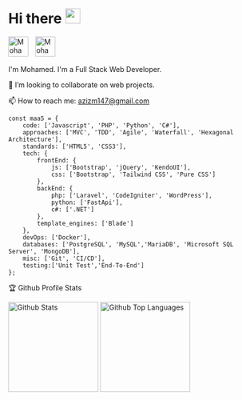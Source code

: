 <!--### Hi there 👋 -->

<h1 align="left">Hi there <img src="https://media.giphy.com/media/hvRJCLFzcasrR4ia7z/giphy.gif" width="30"></h1>
<p align="left">
<a href="[https://es.linkedin.com/in/mohamed-aziz-692796100](https://es.linkedin.com/in/mohamed-aziz-692796100)" target="_blank" style="margin-right: 10px !important;"><img src="https://cdn.jsdelivr.net/npm/simple-icons@3.0.1/icons/linkedin.svg" alt="Mohamed Aziz" height="40" width="40" /></a>
<a href="mailto:azizm147@gmail.com" target="_blank"><img src="https://cdn.jsdelivr.net/npm/simple-icons@3.0.1/icons/gmail.svg" alt="Mohamed Aziz" height="40" width="40" /></a>
</p>

<p>I'm Mohamed. I'm a Full Stack Web Developer.</p>

👯 I’m looking to collaborate on web projects.

📫 How to reach me: azizm147@gmail.com

````
const maa5 = {
	code: ['Javascript', 'PHP', 'Python', 'C#'],
	approaches: ['MVC', 'TDD', 'Agile', 'Waterfall', 'Hexagonal Architecture'],
	standards: ['HTML5', 'CSS3'],
	tech: {
		frontEnd: {
		    js: ['Bootstrap', 'jQuery', 'KendoUI'],
		    css: ['Bootstrap', 'Tailwind CSS', 'Pure CSS']
		},
		backEnd: {
			php: ['Laravel', 'CodeIgniter', 'WordPress'],
			python: ['FastApi'],
			c#: ['.NET']
		},
		template_engines: ['Blade']
	},
	devOps: ['Docker'],
	databases: ['PostgreSQL', 'MySQL','MariaDB', 'Microsoft SQL Server', 'MongoDB'],
	misc: ['Git', 'CI/CD'],
	testing:['Unit Test','End-To-End']
};
````

🏆 Github Profile Stats

<p align="left">
	<img height="180" src="https://github-readme-stats.vercel.app/api?username=maa5&count_private=true&include_all_commits=true&show_icons=true&theme=light&border_color=d8dee4" alt="Github Stats"/>
	<img height="180" src="https://github-readme-stats.vercel.app/api/top-langs/?username=maa5&layout=compact&langs_count=7&theme=light&border_color=d8dee4" alt="Github Top Languages" />
</p>

<!--<p align="left" width="100%"><img width="100%" src="https://github.com/maa5/maa5/blob/master/silence-is-golden-banner-dalek.jpg" alt="Silence is golden"/>-->

<!--![Jokes Card](https://readme-jokes.vercel.app/api?bgColor=%23000000&borderColor=%23000000&qColor=%23ffffff)-->

<!--![](https://komarev.com/ghpvc/?username=maa5&label=Views)-->

<!--<h4>🏆 Github Profile Trophy</h4>
<p align="left"><img src="https://github-profile-trophy.vercel.app/?username=maa5&column=7&count_private=true&include_all_commits=true&theme=onedark" alt="Github Trophies"/></p>-->
